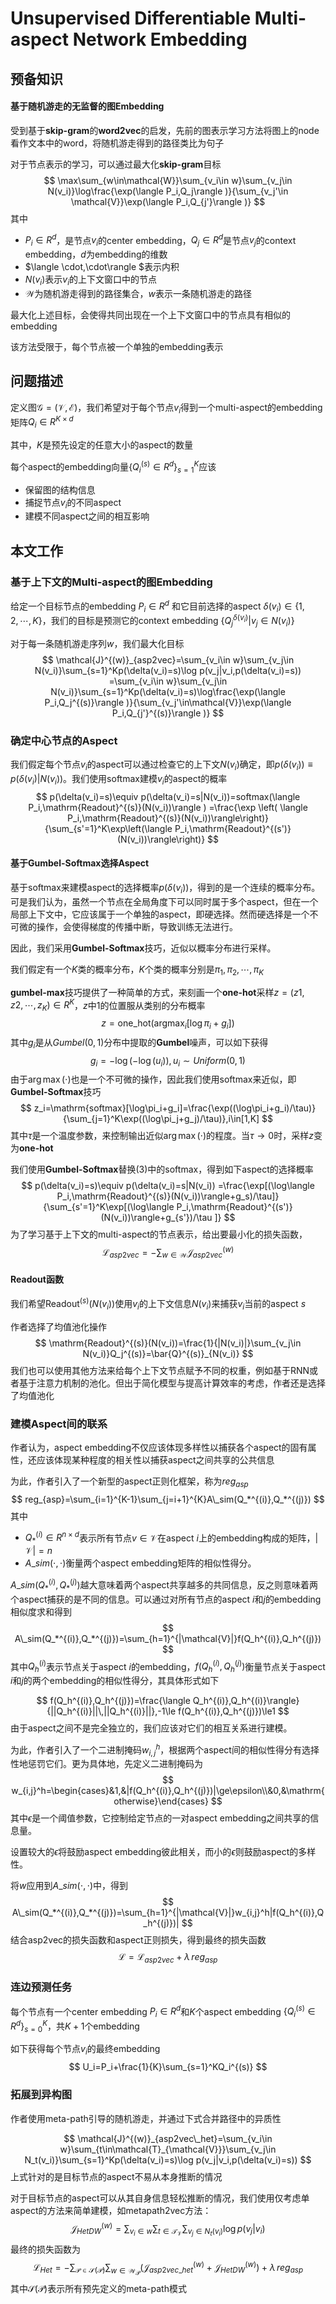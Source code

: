 # Unsupervised Differentiable Multi-aspect Network Embedding

## 预备知识

#### 基于随机游走的无监督的图Embedding

受到基于**skip-gram**的**word2vec**的启发，先前的图表示学习方法将图上的node看作文本中的word，将随机游走得到的路径类比为句子

对于节点表示的学习，可以通过最大化**skip-gram**目标
$$
\max\sum_{w\in\mathcal{W}}\sum_{v_i\in w}\sum_{v_j\in N(v_i)}\log\frac{\exp(\langle P_i,Q_j\rangle )}{\sum_{v_j'\in \mathcal{V}}\exp(\langle P_i,Q_{j'}\rangle )}
$$
其中

* $P_i\in R^d$，是节点$v_i$的center embedding，$Q_j\in R^d$是节点$v_j$的context embedding，$d$为embedding的维数
* $\langle \cdot,\cdot\rangle $表示内积
* $N(v_i)$表示$v_i$的上下文窗口中的节点
* $\mathcal{W}$为随机游走得到的路径集合，$w$表示一条随机游走的路径

最大化上述目标，会使得共同出现在一个上下文窗口中的节点具有相似的embedding

该方法受限于，每个节点被一个单独的embedding表示

## 问题描述

定义图$\mathcal{G}=(\mathcal{V},\mathcal{E})$，我们希望对于每个节点$v_i$得到一个multi-aspect的embedding矩阵$Q_i\in R^{K\times d}$

其中，$K$是预先设定的任意大小的aspect的数量

每个aspect的embedding向量$\{Q^{(s)}_i\in R^d\}_{s=1}^K$应该

* 保留图的结构信息
* 捕捉节点$v_i$的不同aspect
* 建模不同aspect之间的相互影响

## 本文工作

### 基于上下文的Multi-aspect的图Embedding

给定一个目标节点的embedding $P_i\in R^d$ 和它目前选择的aspect $\delta(v_i)\in\{1,2,\cdots,K\}$，我们的目标是预测它的context embedding $\{Q_j^{\delta(v_i)}|v_j\in N(v_i)\}$

对于每一条随机游走序列$w$，我们最大化目标
$$
\mathcal{J}^{(w)}_{asp2vec}=\sum_{v_i\in w}\sum_{v_j\in N(v_i)}\sum_{s=1}^Kp(\delta(v_i)=s)\log p(v_j|v_i,p(\delta(v_i)=s))
=\sum_{v_i\in w}\sum_{v_j\in N(v_i)}\sum_{s=1}^Kp(\delta(v_i)=s)\log\frac{\exp(\langle P_i,Q_j^{(s)}\rangle )}{\sum_{v_j'\in\mathcal{V}}\exp(\langle P_i,Q_{j'}^{(s)}\rangle )}
$$

### 确定中心节点的Aspect

我们假定每个节点$v_i$的aspect可以通过检查它的上下文$N(v_i)$确定，即$p(\delta(v_i))\equiv p(\delta(v_i)|N(v_i))$。我们使用softmax建模$v_i$的aspect的概率
$$
p(\delta(v_i)=s)\equiv p(\delta(v_i)=s|N(v_i))=softmax(\langle P_i,\mathrm{Readout}^{(s)}(N(v_i))\rangle )
=\frac{\exp \left( \langle P_i,\mathrm{Readout}^{(s)}(N(v_i))\rangle\right)}{\sum_{s'=1}^K\exp\left(\langle P_i,\mathrm{Readout}^{(s')}(N(v_i))\rangle\right)}
$$


#### 基于Gumbel-Softmax选择Aspect

基于softmax来建模aspect的选择概率$p(\delta(v_i))$​，得到的是一个连续的概率分布。可是我们认为，虽然一个节点在全局角度下可以同时属于多个aspect，但在一个局部上下文中，它应该属于一个单独的aspect，即硬选择。然而硬选择是一个不可微的操作，会使得梯度的传播中断，导致训练无法进行。

因此，我们采用**Gumbel-Softmax**技巧，近似以概率分布进行采样。

我们假定有一个$K$类的概率分布，$K$个类的概率分别是$\pi_1,\pi_2,\cdots,\pi_K$

**gumbel-max**技巧提供了一种简单的方式，来刻画一个**one-hot**采样$z=(z1,z2,\cdots,z_K)\in R^K$，$z$中$1$的位置服从类别的分布概率
$$
z=\mathrm{one\_hot}(\mathop{\arg\max}_i[\log\pi_i+g_i])
$$
其中$g_i$是从$Gumbel(0,1)$分布中提取的**Gumbel**噪声，可以如下获得
$$
g_i=-\log(-\log(u_i)),u_i\sim Uniform(0,1)
$$
由于$\arg\max(\cdot)$也是一个不可微的操作，因此我们使用softmax来近似，即**Gumbel-Softmax**技巧
$$
z_i=\mathrm{softmax}[\log\pi_i+g_i]=\frac{\exp((\log\pi_i+g_i)/\tau)}{\sum_{j=1}^K\exp((\log\pi_j+g_j)/\tau)},i\in[1,K]
$$
其中$\tau$是一个温度参数，来控制输出近似$\arg\max(\cdot)$的程度。当$\tau\to0$时，采样$z$变为**one-hot**

我们使用**Gumbel-Softmax**替换$(3)$中的softmax，得到如下aspect的选择概率
$$
p(\delta(v_i)=s)\equiv p(\delta(v_i)=s|N(v_i))
=\frac{\exp[(\log\langle P_i,\mathrm{Readout}^{(s)}(N(v_i))\rangle+g_s)/\tau]}
{\sum_{s'=1}^K\exp[(\log\langle P_i,\mathrm{Readout}^{(s')}(N(v_i))\rangle+g_{s'})/\tau ]}
$$
为了学习基于上下文的multi-aspect的节点表示，给出要最小化的损失函数，
$$
\mathcal{L}_{asp2vec}=-\sum_{w\in\mathcal{W}}\mathcal{J}_{asp2vec}^{(w)}
$$

#### Readout函数

我们希望$\mathrm{Readout}^{(s)}(N(v_i))$使用$v_i$的上下文信息$N(v_i)$来捕获$v_i$当前的aspect $s$

作者选择了均值池化操作
$$
\mathrm{Readout}^{(s)}(N(v_i))=\frac{1}{|N(v_i)|}\sum_{v_j\in N(v_i)}Q_j^{(s)}=\bar{Q}^{(s)}_{N(v_i)}
$$
我们也可以使用其他方法来给每个上下文节点赋予不同的权重，例如基于RNN或者基于注意力机制的池化。但出于简化模型与提高计算效率的考虑，作者还是选择了均值池化

### 建模Aspect间的联系

作者认为，aspect embedding不仅应该体现多样性以捕获各个aspect的固有属性，还应该体现某种程度的相关性以捕获aspect之间共享的公共信息

为此，作者引入了一个新型的aspect正则化框架，称为$reg_{asp}$
$$
reg_{asp}=\sum_{i=1}^{K-1}\sum_{j=i+1}^{K}A\_sim(Q_*^{(i)},Q_*^{(j)})
$$
其中

* $Q_*^{(i)}\in R^{n\times d}$表示所有节点$v\in\mathcal{V}$在aspect $i$上的embedding构成的矩阵，$|\mathcal{V}|=n$
* $A\_sim(\cdot,\cdot)$衡量两个aspect embedding矩阵的相似性得分。

$A\_sim(Q_*^{(i)},Q_*^{(j)})$越大意味着两个aspect共享越多的共同信息，反之则意味着两个aspect捕获的是不同的信息。可以通过对所有节点的aspect $i$和$j$的embedding相似度求和得到
$$
A\_sim(Q_*^{(i)},Q_*^{(j)})=\sum_{h=1}^{|\mathcal{V}|}f(Q_h^{(i)},Q_h^{(j)})
$$
其中$Q_h^{(i)}$表示节点关于aspect $i$的embedding，$f(Q_h^{(i)},Q_h^{(j)})$衡量节点关于aspect $i$和$j$的两个embedding的相似性得分，其具体形式如下

$$
f(Q_h^{(i)},Q_h^{(j)})=\frac{\langle Q_h^{(i)},Q_h^{(i)}\rangle}{||Q_h^{(i)}||\,||Q_h^{(i)}||},-1\le f(Q_h^{(i)},Q_h^{(j)})\le1
$$
由于aspect之间不是完全独立的，我们应该对它们的相互关系进行建模。

为此，作者引入了一个二进制掩码$w_{i,j}^h$，根据两个aspect间的相似性得分有选择性地惩罚它们。更为具体地，先定义二进制掩码为
$$
w_{i,j}^h=\begin{cases}&1,&|f(Q_h^{(i)},Q_h^{(j)})|\ge\epsilon\\&0,&\mathrm{otherwise}\end{cases}
$$
其中$\epsilon$是一个阈值参数，它控制给定节点的一对aspect embedding之间共享的信息量。

设置较大的$\epsilon$将鼓励aspect embedding彼此相关，而小的$\epsilon$则鼓励aspect的多样性。

将$w$应用到$A\_sim(\cdot,\cdot)$中，得到
$$
A\_sim(Q_*^{(i)},Q_*^{(j)})=\sum_{h=1}^{|\mathcal{V}|}w_{i,j}^h|f(Q_h^{(i)},Q_h^{(j)})|
$$
结合asp2vec的损失函数和aspect正则损失，得到最终的损失函数
$$
\mathcal{L}=\mathcal{L}_{asp2vec}+\lambda\,reg_{asp}
$$

### 连边预测任务

每个节点有一个center embedding $P_i\in R^d$和$K$个aspect embedding $\{Q_i^{(s)}\in R^d\}_{s=0}^{K}$，共$K+1$个embedding

如下获得每个节点$v_i$的最终embedding
$$
U_i=P_i+\frac{1}{K}\sum_{s=1}^KQ_i^{(s)}
$$

### 拓展到异构图

作者使用meta-path引导的随机游走，并通过下式合并路径中的异质性

$$
\mathcal{J}^{(w)}_{asp2vec\_het}=\sum_{v_i\in w}\sum_{t\in\mathcal{T}_{\mathcal{V}}}\sum_{v_j\in N_t(v_i)}\sum_{s=1}^Kp(\delta(v_i)=s)\log p(v_j|v_i,p(\delta(v_i)=s))
$$
上式针对的是目标节点的aspect不易从本身推断的情况

对于目标节点的aspect可以从其自身信息轻松推断的情况，我们使用仅考虑单aspect的方法来简单建模，如metapath2vec方法：
$$
\mathcal{J}_{HetDW}^{(w)}=\sum_{v_i\in w}\sum_{t\in\mathcal{T}_{\mathcal{V}}}\sum_{v_j\in N_t(v_i)}\log p(v_j|v_i)
$$
最终的损失函数为
$$
\mathcal{L}_{Het}=-\sum_{\mathcal{P}\in\mathcal{S}(\mathcal{P})}\sum_{w\in\mathcal{W}_\mathcal{P}}(\mathcal{J}^{(w)}_{asp2vec\_het}+\mathcal{J}_{HetDW}^{(w)})+\lambda\,reg_{asp}
$$
其中$\mathcal{S}(\mathcal{P})$表示所有预先定义的meta-path模式
